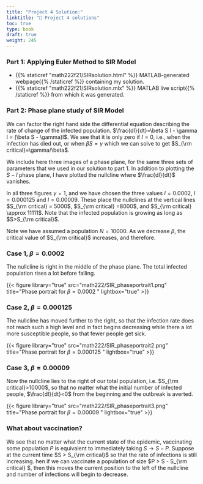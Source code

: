 ```yaml
---
title: "Project 4 Solution:"
linktitle: "🤧 Project 4 solutions"
toc: true
type: book
draft: true
weight: 245
---
```

### Part 1: Applying Euler Method to SIR Model

* {{% staticref "math222f21/SIRsolution.html" %}} MATLAB-generated webpage{{% /staticref %}} containing my solution. 
* {{% staticref "math222f21/SIRsolution.mlx" %}} MATLAB live script{{% /staticref %}} from which it was generated. 

### Part 2: Phase plane study of SIR Model

We can factor the right hand side the differential equation describing the rate of change of the infected population. $\frac{dI}{dt}=\beta S I - \gamma I = (\beta S - \gamma)I$. We see that it is only zero if $I=0$, i.e., when the infection has died out, or when $\beta S = \gamma$ which we can solve to get $S_{\rm critical}=\gamma/\beta$. 

We include here three images of a phase plane, for the same three sets of parameters that we used in our solution to part 1. In addition to plotting the $S-I$ phase plane, I have plotted the nullcline where $\frac{dI}{dt}$ vanishes.

In all three figures $\gamma=1$, and we have chosen the three values $I=0.0002$, $I=0.000125$ and $I=0.00009$. These place the nullclines at the vertical lines $S_{\rm critical} = 5000$, $S_{\rm critical} =8000$, and $S_{\rm critical} \approx 11111$. Note that the infected population is growing as long as $S>S_{\rm critical}$.

Note we have assumed a population $N=10000$. As we decrease $\beta$, the critical value of $S_{\rm critical}$ increases, and therefore.

### Case 1, $\beta=0.0002$

The nullcline is right in the middle of the phase plane. The total infected population rises a lot before falling.

{{< figure library="true" src="math222/SIR_phaseportrait1.png" title="Phase portrait for $\beta=0.0002$ " lightbox="true" >}}

### Case 2, $\beta=0.000125$

The nullcline has moved further to the right, so that the infection rate does not reach such a high level and in fact begins decreasing while there a lot more susceptible people, so that fewer people get sick.

{{< figure library="true" src="math222/SIR_phaseportrait2.png" title="Phase portrait for $\beta=0.000125$ " lightbox="true" >}}

### Case 3, $\beta=0.00009$

Now the nullcline lies to the right of our total population, i.e. $S_{\rm critical}>10000$, so that no matter what the initial number of infected people, $\frac{dI}{dt}<0$ from the beginning and the outbreak is averted.

{{< figure library="true" src="math222/SIR_phaseportrait3.png" title="Phase portrait for $\beta=0.00009$ " lightbox="true" >}}

### What about vaccination?

We see that no matter what the current state of the epidemic, vaccinating some population $P$ is equivalent to immediately taking $S\to S-P$. Suppose at the current time $S > S_{\rm critical}$  so that the rate of infections is still increasing. hen if we can vaccinate a population of size $P > S - S_{\rm critical} $, then this moves the current position to the left of the nullcline and number of infections will begin to decrease. 

